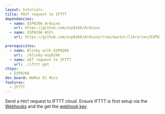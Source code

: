 ```yaml
---
layout: tutorials
title: POST request to IFTTT
dependancies:
  - name: ESP8266 Arduino
    url: https://github.com/esp8266/Arduino
  - name: ESP8266 WiFi
    url: https://github.com/esp8266/Arduino/tree/master/libraries/ESP8266WiFi

prerequisites:
  - name: Blinky with ESP8266
    url: ./blinky-esp8266
  - name: GET request to IFTTT
    url: ./ifttt-get
chips:
  - ESP8266
dev_board: WeMos D1 Mini
features:
  - IFTTT
---
```


Send a `POST` request to IFTTT cloud. Ensure IFTTT is first setup via the [Webhooks](https://ifttt.com/maker_webhooks) and the get the [webhook key](https://ifttt.com/services/maker_webhooks/settings).

